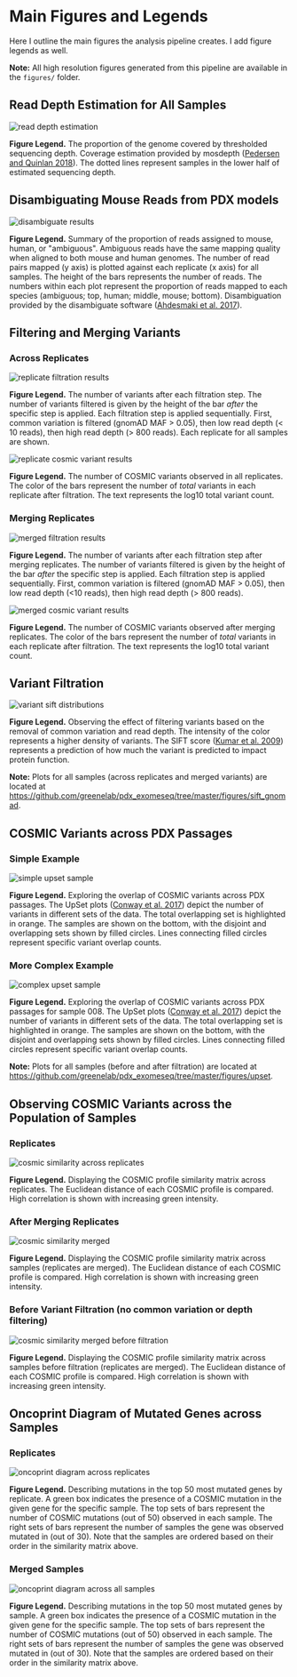 # Main Figures and Legends

Here I outline the main figures the analysis pipeline creates.
I add figure legends as well.

**Note:** All high resolution figures generated from this pipeline are available in the `figures/` folder.

## Read Depth Estimation for All Samples

![read depth estimation](png_for_readme/mosdepth_estimation.png)

**Figure Legend.** The proportion of the genome covered by thresholded sequencing depth.
Coverage estimation provided by mosdepth ([Pedersen and Quinlan 2018](https://doi.org/10.1093/bioinformatics/btx699)).
The dotted lines represent samples in the lower half of estimated sequencing depth.

## Disambiguating Mouse Reads from PDX models

![disambiguate results](png_for_readme/disambiguate_results.png)

**Figure Legend.** Summary of the proportion of reads assigned to mouse, human, or "ambiguous".
Ambiguous reads have the same mapping quality when aligned to both mouse and human genomes.
The number of read pairs mapped (y axis) is plotted against each replicate (x axis) for all samples.
The height of the bars represents the number of reads.
The numbers within each plot represent the proportion of reads mapped to each species (ambiguous; top, human; middle, mouse; bottom).
Disambiguation provided by the disambiguate software ([Ahdesmaki et al. 2017](https://doi.org/10.12688/f1000research.10082.2)).

## Filtering and Merging Variants

### Across Replicates

![replicate filtration results](png_for_readme/replicates_filtration_results.png)

**Figure Legend.** The number of variants after each filtration step.
The number of variants filtered is given by the height of the bar _after_ the specific step is applied.
Each filtration step is applied sequentially.
First, common variation is filtered (gnomAD MAF > 0.05), then low read depth (< 10 reads), then high read depth (> 800 reads).
Each replicate for all samples are shown.

![replicate cosmic variant results](png_for_readme/replicates_cosmic_mutcount_results.png)

**Figure Legend.** The number of COSMIC variants observed in all replicates.
The color of the bars represent the number of _total_ variants in each replicate after filtration.
The text represents the log10 total variant count.

### Merging Replicates

![merged filtration results](png_for_readme/merged_filtration_results.png)

**Figure Legend.** The number of variants after each filtration step after merging replicates.
The number of variants filtered is given by the height of the bar _after_ the specific step is applied.
Each filtration step is applied sequentially.
First, common variation is filtered (gnomAD MAF > 0.05), then low read depth (<10 reads), then high read depth (> 800 reads).

![merged cosmic variant results](png_for_readme/merged_cosmic_mutcount_results.png)

**Figure Legend.** The number of COSMIC variants observed after merging replicates.
The color of the bars represent the number of _total_ variants in each replicate after filtration.
The text represents the log10 total variant count.

## Variant Filtration

![variant sift distributions](png_for_readme/merged_001-F0_sift_gnomad_kde.png)

**Figure Legend.** Observing the effect of filtering variants based on the removal of common variation and read depth.
The intensity of the color represents a higher density of variants.
The SIFT score ([Kumar et al. 2009](https://doi.org/10.1038/nprot.2009.86)) represents a prediction of how much the variant is predicted to impact protein function.

**Note:** Plots for all samples (across replicates and merged variants) are located at https://github.com/greenelab/pdx_exomeseq/tree/master/figures/sift_gnomad.

## COSMIC Variants across PDX Passages

### Simple Example

![simple upset sample](png_for_readme/upset_sample_001.png)

**Figure Legend.** Exploring the overlap of COSMIC variants across PDX passages.
The UpSet plots ([Conway et al. 2017](https://doi.org/10.1093/bioinformatics/btx364)) depict the number of variants in different sets of the data.
The total overlapping set is highlighted in orange.
The samples are shown on the bottom, with the disjoint and overlapping sets shown by filled circles.
Lines connecting filled circles represent specific variant overlap counts.

### More Complex Example

![complex upset sample](png_for_readme/upset_sample_008.png)

**Figure Legend.** Exploring the overlap of COSMIC variants across PDX passages for sample 008.
The UpSet plots ([Conway et al. 2017](https://doi.org/10.1093/bioinformatics/btx364)) depict the number of variants in different sets of the data.
The total overlapping set is highlighted in orange.
The samples are shown on the bottom, with the disjoint and overlapping sets shown by filled circles.
Lines connecting filled circles represent specific variant overlap counts.

**Note:** Plots for all samples (before and after filtration) are located at https://github.com/greenelab/pdx_exomeseq/tree/master/figures/upset.

## Observing COSMIC Variants across the Population of Samples

### Replicates

![cosmic similarity across replicates](png_for_readme/cosmic_similarity_replicates.png)

**Figure Legend.** Displaying the COSMIC profile similarity matrix across replicates.
The Euclidean distance of each COSMIC profile is compared.
High correlation is shown with increasing green intensity.

### After Merging Replicates

![cosmic similarity merged](png_for_readme/cosmic_similarity_merged.png)

**Figure Legend.** Displaying the COSMIC profile similarity matrix across samples (replicates are merged).
The Euclidean distance of each COSMIC profile is compared.
High correlation is shown with increasing green intensity.

### Before Variant Filtration (no common variation or depth filtering)

![cosmic similarity merged before filtration](png_for_readme/cosmic_prefiltered_similarity_merged.png)

**Figure Legend.** Displaying the COSMIC profile similarity matrix across samples before filtration (replicates are merged).
The Euclidean distance of each COSMIC profile is compared.
High correlation is shown with increasing green intensity.

## Oncoprint Diagram of Mutated Genes across Samples

### Replicates

![oncoprint diagram across replicates](png_for_readme/oncoprint_replicates.png)

**Figure Legend.** Describing mutations in the top 50 most mutated genes by replicate.
A green box indicates the presence of a COSMIC mutation in the given gene for the specific sample.
The top sets of bars represent the number of COSMIC mutations (out of 50) observed in each sample.
The right sets of bars represent the number of samples the gene was observed mutated in (out of 30).
Note that the samples are ordered based on their order in the similarity matrix above.

### Merged Samples

![oncoprint diagram across all samples](png_for_readme/oncoprint_merged.png)

**Figure Legend.** Describing mutations in the top 50 most mutated genes by sample.
A green box indicates the presence of a COSMIC mutation in the given gene for the specific sample.
The top sets of bars represent the number of COSMIC mutations (out of 50) observed in each sample.
The right sets of bars represent the number of samples the gene was observed mutated in (out of 30).
Note that the samples are ordered based on their order in the similarity matrix above.
